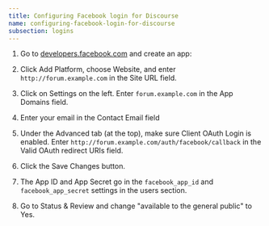 ```yaml
---
title: Configuring Facebook login for Discourse
name: configuring-facebook-login-for-discourse
subsection: logins
---
```


1. Go to [developers.facebook.com][1] and create an app:

2. Click Add Platform, choose Website, and enter `http://forum.example.com` in the Site URL field.

3. Click on Settings on the left. Enter `forum.example.com` in the App Domains field.

4. Enter your email in the Contact Email field

4. Under the Advanced tab (at the top), make sure Client OAuth Login is enabled. Enter `http://forum.example.com/auth/facebook/callback` in the Valid OAuth redirect URIs field.

5. Click the Save Changes button.

6. The App ID and App Secret go in the `facebook_app_id` and `facebook_app_secret` settings in the users section.

7. Go to Status & Review and change "available to the general public" to Yes.

  [1]: https://developers.facebook.com
